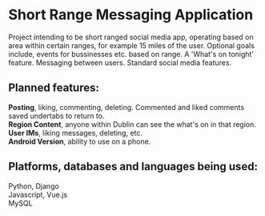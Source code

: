 # Short Range Messaging Application
Project intending to be short ranged social media app, operating based on area within certain ranges, for example 15 miles of the user.
Optional goals include, events for bussinesses etc. based on range. A 'What's on tonight' feature. Messaging between users. Standard social media features.

## Planned features:
**Posting**, liking, commenting, deleting. Commented and liked comments saved undertabs to return to.<br>
**Region Content**, anyone within Dublin can see the what's on in that region.<br>
**User IMs**, liking messages, deleting, etc. <br>
**Android Version**, ability to use on a phone. <br>



## Platforms, databases and languages being used:
Python, Django <br>
Javascript, Vue.js<br>
MySQL<br>

